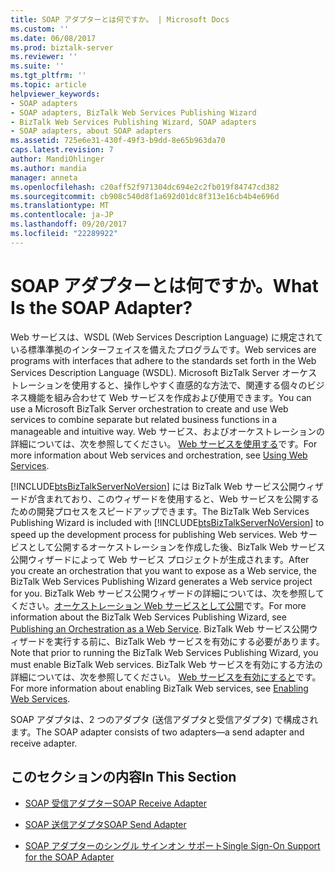 ```yaml
---
title: SOAP アダプターとは何ですか。 | Microsoft Docs
ms.custom: ''
ms.date: 06/08/2017
ms.prod: biztalk-server
ms.reviewer: ''
ms.suite: ''
ms.tgt_pltfrm: ''
ms.topic: article
helpviewer_keywords:
- SOAP adapters
- SOAP adapters, BizTalk Web Services Publishing Wizard
- BizTalk Web Services Publishing Wizard, SOAP adapters
- SOAP adapters, about SOAP adapters
ms.assetid: 725e6e31-430f-49f3-b9dd-8e65b963da70
caps.latest.revision: 7
author: MandiOhlinger
ms.author: mandia
manager: anneta
ms.openlocfilehash: c20aff52f971304dc694e2c2fb019f84747cd382
ms.sourcegitcommit: cb908c540d8f1a692d01dc8f313e16cb4b4e696d
ms.translationtype: MT
ms.contentlocale: ja-JP
ms.lasthandoff: 09/20/2017
ms.locfileid: "22289922"
---
```

# <a name="what-is-the-soap-adapter"></a><span data-ttu-id="4f4d5-103">SOAP アダプターとは何ですか。</span><span class="sxs-lookup"><span data-stu-id="4f4d5-103">What Is the SOAP Adapter?</span></span>
<span data-ttu-id="4f4d5-104">Web サービスは、WSDL (Web Services Description Language) に規定されている標準準拠のインターフェイスを備えたプログラムです。</span><span class="sxs-lookup"><span data-stu-id="4f4d5-104">Web services are programs with interfaces that adhere to the standards set forth in the Web Services Description Language (WSDL).</span></span> <span data-ttu-id="4f4d5-105">Microsoft BizTalk Server オーケストレーションを使用すると、操作しやすく直感的な方法で、関連する個々のビジネス機能を組み合わせて Web サービスを作成および使用できます。</span><span class="sxs-lookup"><span data-stu-id="4f4d5-105">You can use a Microsoft BizTalk Server orchestration to create and use Web services to combine separate but related business functions in a manageable and intuitive way.</span></span> <span data-ttu-id="4f4d5-106">Web サービス、およびオーケストレーションの詳細については、次を参照してください。 [Web サービスを使用する](../core/using-web-services.md)です。</span><span class="sxs-lookup"><span data-stu-id="4f4d5-106">For more information about Web services and orchestration, see [Using Web Services](../core/using-web-services.md).</span></span>  
  
 <span data-ttu-id="4f4d5-107">[!INCLUDE[btsBizTalkServerNoVersion](../includes/btsbiztalkservernoversion-md.md)] には BizTalk Web サービス公開ウィザードが含まれており、このウィザードを使用すると、Web サービスを公開するための開発プロセスをスピードアップできます。</span><span class="sxs-lookup"><span data-stu-id="4f4d5-107">The BizTalk Web Services Publishing Wizard is included with [!INCLUDE[btsBizTalkServerNoVersion](../includes/btsbiztalkservernoversion-md.md)] to speed up the development process for publishing Web services.</span></span> <span data-ttu-id="4f4d5-108">Web サービスとして公開するオーケストレーションを作成した後、BizTalk Web サービス公開ウィザードによって Web サービス プロジェクトが生成されます。</span><span class="sxs-lookup"><span data-stu-id="4f4d5-108">After you create an orchestration that you want to expose as a Web service, the BizTalk Web Services Publishing Wizard generates a Web service project for you.</span></span> <span data-ttu-id="4f4d5-109">BizTalk Web サービス公開ウィザードの詳細については、次を参照してください。[オーケストレーション Web サービスとして公開](../core/publishing-an-orchestration-as-a-web-service.md)です。</span><span class="sxs-lookup"><span data-stu-id="4f4d5-109">For more information about the BizTalk Web Services Publishing Wizard, see [Publishing an Orchestration as a Web Service](../core/publishing-an-orchestration-as-a-web-service.md).</span></span> <span data-ttu-id="4f4d5-110">BizTalk Web サービス公開ウィザードを実行する前に、BizTalk Web サービスを有効にする必要があります。</span><span class="sxs-lookup"><span data-stu-id="4f4d5-110">Note that prior to running the BizTalk Web Services Publishing Wizard, you must enable BizTalk Web services.</span></span> <span data-ttu-id="4f4d5-111">BizTalk Web サービスを有効にする方法の詳細については、次を参照してください。 [Web サービスを有効にすると](../core/enabling-web-services.md)です。</span><span class="sxs-lookup"><span data-stu-id="4f4d5-111">For more information about enabling BizTalk Web services, see [Enabling Web Services](../core/enabling-web-services.md).</span></span>  
  
 <span data-ttu-id="4f4d5-112">SOAP アダプタは、2 つのアダプタ (送信アダプタと受信アダプタ) で構成されます。</span><span class="sxs-lookup"><span data-stu-id="4f4d5-112">The SOAP adapter consists of two adapters—a send adapter and receive adapter.</span></span>  
  
## <a name="in-this-section"></a><span data-ttu-id="4f4d5-113">このセクションの内容</span><span class="sxs-lookup"><span data-stu-id="4f4d5-113">In This Section</span></span>  
  
-   [<span data-ttu-id="4f4d5-114">SOAP 受信アダプター</span><span class="sxs-lookup"><span data-stu-id="4f4d5-114">SOAP Receive Adapter</span></span>](../core/soap-receive-adapter.md)  
  
-   [<span data-ttu-id="4f4d5-115">SOAP 送信アダプタ</span><span class="sxs-lookup"><span data-stu-id="4f4d5-115">SOAP Send Adapter</span></span>](../core/soap-send-adapter.md)  
  
-   [<span data-ttu-id="4f4d5-116">SOAP アダプターのシングル サインオン サポート</span><span class="sxs-lookup"><span data-stu-id="4f4d5-116">Single Sign-On Support for the SOAP Adapter</span></span>](../core/single-sign-on-support-for-the-soap-adapter.md)
